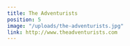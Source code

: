 ```yaml
---
title: The Adventurists
position: 5
image: "/uploads/the-adventurists.jpg"
link: http://www.theadventurists.com
---
```


